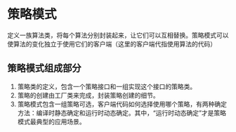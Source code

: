 # 策略模式
定义一族算法类，将每个算法分别封装起来，让它们可以互相替换。策略模式可以使算法的变化独立于使用它们的客户端（这里的客户端代指使用算法的代码）

## 策略模式组成部分
1. 策略类的定义，包含一个策略接口和一组实现这个接口的策略类。
2. 策略的创建由工厂类来完成，封装策略创建的细节。
3. 策略模式包含一组策略可选，客户端代码如何选择使用哪个策略，有两种确定方法：编译时静态确定和运行时动态确定。其中，“运行时动态确定”才是策略模式最典型的应用场景。